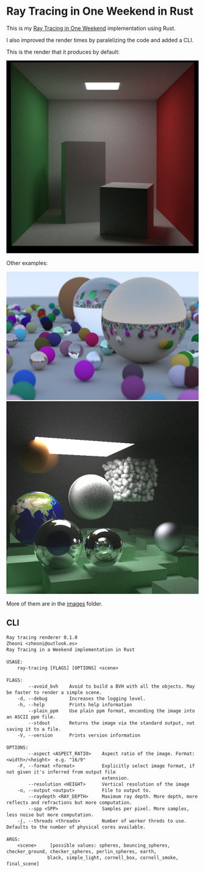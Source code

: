 # Ray Tracing in One Weekend in Rust

This is my [Ray Tracing in One Weekend](https://raytracing.github.io) implementation using Rust.

I also improved the render times by paralelizing the code and added a CLI.

This is the render that it produces by default:

![Cornell box](./images/cornell_box.png)

Other examples:

![Book one final scene](./images/random_spheres.png)
![Book two final scene](./images/final_scene.png)

More of them are in the [images](./images) folder.

## CLI

```
Ray tracing renderer 0.1.0
Zheoni <zheoni@outlook.es>
Ray Tracing in a Weekend implementation in Rust

USAGE:
    ray-tracing [FLAGS] [OPTIONS] <scene>

FLAGS:
        --avoid_bvh    Avoid to build a BVH with all the objects. May be faster to render a simple scene.
    -d, --debug        Increases the logging level.
    -h, --help         Prints help information
        --plain_ppm    Use plain ppm format, enconding the image into an ASCII ppm file.
        --stdout       Returns the image via the standard output, not saving it to a file.
    -V, --version      Prints version information

OPTIONS:
        --aspect <ASPECT_RATIO>    Aspect ratio of the image. Format: <width>/<height>  e.g. "16/9"
    -F, --format <format>          Explicitly select image format, if not given it's inferred from output file
                                   extension.
        --resolution <HEIGHT>      Vertical resolution of the image
    -o, --output <output>          File to output to.
        --raydepth <RAY_DEPTH>     Maximum ray depth. More depth, more reflects and refractions but more computation.
        --spp <SPP>                Samples per pixel. More samples, less noise but more computation.
    -j, --threads <threads>        Number of worker threds to use. Defaults to the number of physical cores available.

ARGS:
    <scene>     [possible values: spheres, bouncing_spheres, checker_ground, checker_spheres, perlin_spheres, earth,
               black, simple_light, cornell_box, cornell_smoke, final_scene]
```
